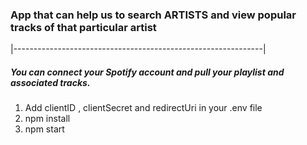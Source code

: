 
### App that can help us to search ARTISTS and view popular tracks of that particular artist


|--------------------------------------------------------------|


##### You can connect your Spotify account and pull your playlist and associated tracks.


1. Add clientID , clientSecret and redirectUri in your .env file 
2. npm install 
3. npm start 
